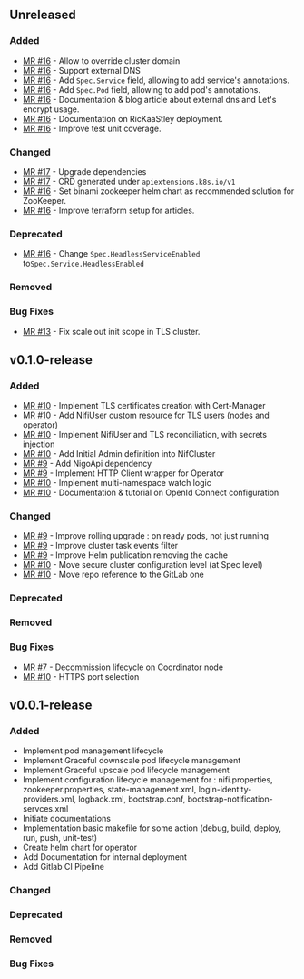 ## Unreleased

### Added

- [MR #16](https://gitlab.si.francetelecom.fr/kubernetes/nifikop/-/merge_requests/16) - Allow to override cluster domain
- [MR #16](https://gitlab.si.francetelecom.fr/kubernetes/nifikop/-/merge_requests/16) - Support external DNS
- [MR #16](https://gitlab.si.francetelecom.fr/kubernetes/nifikop/-/merge_requests/16) - Add `Spec.Service` field, allowing to add service's annotations.
- [MR #16](https://gitlab.si.francetelecom.fr/kubernetes/nifikop/-/merge_requests/16) - Add `Spec.Pod` field, allowing to add pod's annotations.
- [MR #16](https://gitlab.si.francetelecom.fr/kubernetes/nifikop/-/merge_requests/16) - Documentation & blog article about external dns and Let's encrypt usage.
- [MR #16](https://gitlab.si.francetelecom.fr/kubernetes/nifikop/-/merge_requests/16) - Documentation on RicKaaStley deployment.
- [MR #16](https://gitlab.si.francetelecom.fr/kubernetes/nifikop/-/merge_requests/16) - Improve test unit coverage.

### Changed

- [MR #17](https://gitlab.si.francetelecom.fr/kubernetes/nifikop/-/merge_requests/17) - Upgrade dependencies
- [MR #17](https://gitlab.si.francetelecom.fr/kubernetes/nifikop/-/merge_requests/17) - CRD generated under `apiextensions.k8s.io/v1`
- [MR #16](https://gitlab.si.francetelecom.fr/kubernetes/nifikop/-/merge_requests/16) - Set binami zookeeper helm chart as recommended solution for 
ZooKeeper.
- [MR #16](https://gitlab.si.francetelecom.fr/kubernetes/nifikop/-/merge_requests/16) - Improve terraform setup for articles.

### Deprecated

- [MR #16](https://gitlab.si.francetelecom.fr/kubernetes/nifikop/-/merge_requests/16) - Change `Spec.HeadlessServiceEnabled` to`Spec.Service.HeadlessEnabled`

### Removed

### Bug Fixes

- [MR #13](https://gitlab.si.francetelecom.fr/kubernetes/nifikop/-/merge_requests/13) - Fix scale out init scope in TLS cluster.

## v0.1.0-release

### Added

- [MR #10](https://gitlab.si.francetelecom.fr/kubernetes/nifikop/-/merge_requests/10) - Implement TLS certificates creation with Cert-Manager
- [MR #10](https://gitlab.si.francetelecom.fr/kubernetes/nifikop/-/merge_requests/10) - Add NifiUser custom resource for TLS users (nodes and operator)
- [MR #10](https://gitlab.si.francetelecom.fr/kubernetes/nifikop/-/merge_requests/10) - Implement NifiUser and TLS reconciliation, with secrets injection
- [MR #10](https://gitlab.si.francetelecom.fr/kubernetes/nifikop/-/merge_requests/10) - Add Initial Admin definition into NifCluster
- [MR #9](https://gitlab.si.francetelecom.fr/kubernetes/nifikop/-/merge_requests/9) - Add NigoApi dependency
- [MR #9](https://gitlab.si.francetelecom.fr/kubernetes/nifikop/-/merge_requests/9) - Implement HTTP Client wrapper for Operator
- [MR #10](https://gitlab.si.francetelecom.fr/kubernetes/nifikop/-/merge_requests/10) - Implement multi-namespace watch logic
- [MR #10](https://gitlab.si.francetelecom.fr/kubernetes/nifikop/-/merge_requests/10) - Documentation & tutorial on OpenId Connect configuration

### Changed

- [MR #9](https://gitlab.si.francetelecom.fr/kubernetes/nifikop/-/merge_requests/9) - Improve rolling upgrade : on ready pods, not just running
- [MR #9](https://gitlab.si.francetelecom.fr/kubernetes/nifikop/-/merge_requests/9) - Improve cluster task events filter
- [MR #9](https://gitlab.si.francetelecom.fr/kubernetes/nifikop/-/merge_requests/9) - Improve Helm publication removing the cache
- [MR #10](https://gitlab.si.francetelecom.fr/kubernetes/nifikop/-/merge_requests/10) - Move secure cluster configuration level (at Spec level)
- [MR #10](https://gitlab.si.francetelecom.fr/kubernetes/nifikop/-/merge_requests/10) - Move repo reference to the GitLab one

### Deprecated

### Removed

### Bug Fixes

- [MR #7](https://gitlab.si.francetelecom.fr/kubernetes/nifikop/-/merge_requests/7) - Decommission lifecycle on Coordinator node
- [MR #10](https://gitlab.si.francetelecom.fr/kubernetes/nifikop/-/merge_requests/10) - HTTPS port selection

## v0.0.1-release

### Added

- Implement pod management lifecycle
- Implement Graceful downscale pod lifecycle management
- Implement Graceful upscale pod lifecycle management
- Implement configuration lifecycle management for : nifi.properties, zookeeper.properties, state-management.xml, login-identity-providers.xml, logback.xml, bootstrap.conf, bootstrap-notification-servces.xml
- Initiate documentations
- Implementation basic makefile for some action (debug, build, deploy, run, push, unit-test)
- Create helm chart for operator
- Add Documentation for internal deployment
- Add Gitlab CI Pipeline

### Changed

### Deprecated

### Removed

### Bug Fixes